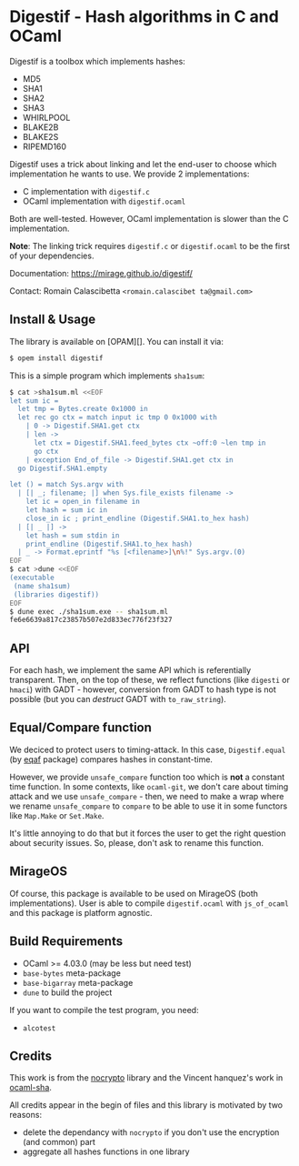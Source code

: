 Digestif - Hash algorithms in C and OCaml
=========================================

Digestif is a toolbox which implements hashes:

 * MD5
 * SHA1
 * SHA2
 * SHA3
 * WHIRLPOOL
 * BLAKE2B
 * BLAKE2S
 * RIPEMD160

Digestif uses a trick about linking and let the end-user to choose which
implementation he wants to use. We provide 2 implementations:

 * C implementation with `digestif.c`
 * OCaml implementation with `digestif.ocaml`
 
Both are well-tested. However, OCaml implementation is slower than the C
implementation.

**Note**: The linking trick requires `digestif.c` or `digestif.ocaml` to be the
first of your dependencies.

Documentation: https://mirage.github.io/digestif/

Contact: Romain Calascibetta `<romain.calascibet ta@gmail.com>`

## Install & Usage

The library is available on [OPAM][]. You can install it via:
```sh
$ opem install digestif
```

This is a simple program which implements `sha1sum`:
```sh
$ cat >sha1sum.ml <<EOF
let sum ic =
  let tmp = Bytes.create 0x1000 in
  let rec go ctx = match input ic tmp 0 0x1000 with
    | 0 -> Digestif.SHA1.get ctx
    | len ->
      let ctx = Digestif.SHA1.feed_bytes ctx ~off:0 ~len tmp in
      go ctx
    | exception End_of_file -> Digestif.SHA1.get ctx in
  go Digestif.SHA1.empty

let () = match Sys.argv with
  | [| _; filename; |] when Sys.file_exists filename ->
    let ic = open_in filename in
    let hash = sum ic in
    close_in ic ; print_endline (Digestif.SHA1.to_hex hash)
  | [| _ |] ->
    let hash = sum stdin in
    print_endline (Digestif.SHA1.to_hex hash)
  | _ -> Format.eprintf "%s [<filename>]\n%!" Sys.argv.(0)
EOF
$ cat >dune <<EOF
(executable
 (name sha1sum)
 (libraries digestif))
EOF
$ dune exec ./sha1sum.exe -- sha1sum.ml
fe6e6639a817c23857b507e2d833ec776f23f327
```

## API

For each hash, we implement the same API which is referentially transparent.
Then, on the top of these, we reflect functions (like `digesti` or `hmaci`) with
GADT - however, conversion from GADT to hash type is not possible (but you can
_destruct_ GADT with `to_raw_string`).

## Equal/Compare function

We deciced to protect users to timing-attack. In this case, `Digestif.equal` (by
[eqaf](https://github.com/mirage/eqaf.git) package) compares hashes in
constant-time.

However, we provide `unsafe_compare` function too which is __not__ a constant
time function. In some contexts, like `ocaml-git`, we don't care about timing
attack and we use `unsafe_compare` - then, we need to make a wrap where we
rename `unsafe_compare` to `compare` to be able to use it in some functors like
`Map.Make` or `Set.Make`.

It's little annoying to do that but it forces the user to get the right question
about security issues. So, please, don't ask to rename this function.

## MirageOS

Of course, this package is available to be used on MirageOS (both
implementations). User is able to compile `digestif.ocaml` with `js_of_ocaml`
and this package is platform agnostic.

## Build Requirements

 * OCaml >= 4.03.0 (may be less but need test)
 * `base-bytes` meta-package
 * `base-bigarray` meta-package
 * `dune` to build the project
 
If you want to compile the test program, you need:

 * `alcotest`

## Credits

This work is from the [nocrypto](https://github.com/mirleft/nocrypto) library
and the Vincent hanquez's work in
[ocaml-sha](https://github.com/vincenthz/ocaml-sha).

All credits appear in the begin of files and this library is motivated by two
reasons:
  * delete the dependancy with `nocrypto` if you don't use the encryption (and
    common) part
  * aggregate all hashes functions in one library
